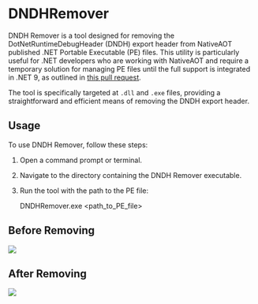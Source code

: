 #  DNDHRemover
DNDH Remover is a tool designed for removing the DotNetRuntimeDebugHeader (DNDH) export header from NativeAOT published .NET Portable Executable (PE) files. This utility is particularly useful for .NET developers who are working with NativeAOT and require a temporary solution for managing PE files until the full support is integrated in .NET 9, as outlined in [this pull request](https://github.com/dotnet/runtime/pull/91775).

The tool is specifically targeted at `.dll` and `.exe` files, providing a straightforward and efficient means of removing the DNDH export header.

##  Usage
To use DNDH Remover, follow these steps:
 1. Open a command prompt or terminal.
 2. Navigate to the directory containing the DNDH Remover executable.
 3. Run the tool with the path to the PE file:

    DNDHRemover.exe <path_to_PE_file>

## Before Removing
![](https://github.com/ZeroLP/DNDHRemover/blob/main/Before.JPG)

## After Removing
![](https://github.com/ZeroLP/DNDHRemover/blob/main/After.JPG)
